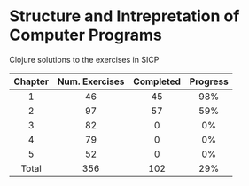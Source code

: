 # Structure and Intrepretation of Computer Programs

Clojure solutions to the exercises in SICP

| Chapter | Num. Exercises | Completed | Progress |
| :-----: | :------------: | :-------: | :------: |
|    1    |     46         |     45    |   98%    |
|    2    |     97         |     57    |   59%    |
|    3    |     82         |     0     |   0%     |
|    4    |     79         |     0     |   0%     |
|    5    |     52         |     0     |   0%     |
|  Total  |    356         |    102    |   29%    |
